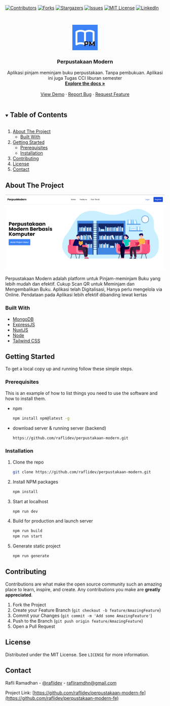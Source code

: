 <!-- PROJECT SHIELDS -->
<!--
*** I'm using markdown "reference style" links for readability.
*** Reference links are enclosed in brackets [ ] instead of parentheses ( ).
*** See the bottom of this document for the declaration of the reference variables
*** for contributors-url, forks-url, etc. This is an optional, concise syntax you may use.
*** https://www.markdownguide.org/basic-syntax/#reference-style-links
-->
[![Contributors][contributors-shield]][contributors-url]
[![Forks][forks-shield]][forks-url]
[![Stargazers][stars-shield]][stars-url]
[![Issues][issues-shield]][issues-url]
[![MIT License][license-shield]][license-url]
[![LinkedIn][linkedin-shield]][linkedin-url]



<!-- PROJECT LOGO -->
<br />
<p align="center">
  <a href="https://github.com/raflidev/perpustakaan-modern-fe/">
    <img src="logo.jpg" alt="Logo" width="80" height="80">
  </a>

  <h3 align="center">Perpustakaan Modern</h3>

  <p align="center">
    Aplikasi pinjam meminjam buku perpustakaan. Tanpa pembukuan. Aplikasi ini juga Tugas CCI liburan semester
    <br />
    <a href="https://github.com/raflidev/perpustakaan-modern-fe/"><strong>Explore the docs »</strong></a>
    <br />
    <br />
    <a href="https://github.com/raflidev/perpustakaan-modern-fe/">View Demo</a>
    ·
    <a href="https://github.com/raflidev/perpustakaan-modern-fe/issues">Report Bug</a>
    ·
    <a href="https://github.com/raflidev/perpustakaan-modern-fe/issues">Request Feature</a>
  </p>
</p>



<!-- TABLE OF CONTENTS -->
<details open="open">
  <summary><h2 style="display: inline-block">Table of Contents</h2></summary>
  <ol>
    <li>
      <a href="#about-the-project">About The Project</a>
      <ul>
        <li><a href="#built-with">Built With</a></li>
      </ul>
    </li>
    <li>
      <a href="#getting-started">Getting Started</a>
      <ul>
        <li><a href="#prerequisites">Prerequisites</a></li>
        <li><a href="#installation">Installation</a></li>
      </ul>
    </li>
    <li><a href="#contributing">Contributing</a></li>
    <li><a href="#license">License</a></li>
    <li><a href="#contact">Contact</a></li>
  </ol>
</details>



<!-- ABOUT THE PROJECT -->
## About The Project

[![Perpus Modern Screenshot][product-screenshot]](https://example.com)

Perpustakaan Modern adalah platform untuk Pinjam-meminjam Buku yang lebih mudah dan efektif. Cukup Scan QR untuk Meminjam dan Mengembalikan Buku. Aplikasi telah Digitalisasi, Hanya perlu mengelola via Online. Pendataan pada Aplikasi lebih efektif dibanding lewat kertas


### Built With

* [MongoDB](https://www.mongodb.com/)
* [ExpressJS](https://expressjs.com/)
* [NuxtJS](https://nuxtjs.org/)
* [Node](https://nodejs.org/)
* [Tailwind CSS](https://tailwindcss.com/)




<!-- GETTING STARTED -->
## Getting Started

To get a local copy up and running follow these simple steps.

### Prerequisites

This is an example of how to list things you need to use the software and how to install them.
* npm
  ```sh
  npm install npm@latest -g
  ```
* download server & running server (backend)
  ```sh
  https://github.com/raflidev/perpustakaan-modern.git
  ```

### Installation

1. Clone the repo
   ```sh
   git clone https://github.com/raflidev/perpustakaan-modern.git
   ```
2. Install NPM packages
   ```sh
   npm install
   ```
3. Start at localhost
   ```sh
   npm run dev
   ```
4. Build for production and launch server
   ```sh
   npm run build
   npm run start
   ```
5. Generate static project
   ```sh
   npm run generate
   ```

<!-- CONTRIBUTING -->
## Contributing

Contributions are what make the open source community such an amazing place to learn, inspire, and create. Any contributions you make are **greatly appreciated**.

1. Fork the Project
2. Create your Feature Branch (`git checkout -b feature/AmazingFeature`)
3. Commit your Changes (`git commit -m 'Add some AmazingFeature'`)
4. Push to the Branch (`git push origin feature/AmazingFeature`)
5. Open a Pull Request



<!-- LICENSE -->
## License

Distributed under the MIT License. See `LICENSE` for more information.



<!-- CONTACT -->
## Contact

Rafli Ramadhan - [@raflidev](https://twitter.com/raflidev) - rafliramdhn@gmail.com

Project Link: [https://github.com/raflidev/perpustakaan-modern-fe](https://github.com/raflidev/perpustakaan-modern-fe)


<!-- MARKDOWN LINKS & IMAGES -->
<!-- https://www.markdownguide.org/basic-syntax/#reference-style-links -->
[contributors-shield]: https://img.shields.io/github/contributors/raflidev/perpustakaan-modern-fe.svg?style=for-the-badge
[contributors-url]: https://github.com/raflidev/perpustakaan-modern-fe/graphs/contributors
[forks-shield]: https://img.shields.io/github/forks/raflidev/perpustakaan-modern-fe.svg?style=for-the-badge
[forks-url]: https://github.com/raflidev/perpustakaan-modern-fe/network/members
[stars-shield]: https://img.shields.io/github/stars/raflidev/perpustakaan-modern-fe.svg?style=for-the-badge
[stars-url]: https://github.com/raflidev/perpustakaan-modern-fe/stargazers
[issues-shield]: https://img.shields.io/github/issues/raflidev/perpustakaan-modern-fe.svg?style=for-the-badge
[issues-url]: https://github.com/raflidev/perpustakaan-modern-fe/issues
[license-shield]: https://img.shields.io/github/license/raflidev/perpustakaan-modern-fe.svg?style=for-the-badge
[license-url]: https://github.com/raflidev/perpustakaan-modern-fe/blob/master/LICENSE.txt
[linkedin-shield]: https://img.shields.io/badge/-LinkedIn-black.svg?style=for-the-badge&logo=linkedin&colorB=555
[linkedin-url]: https://linkedin.com/in/raflidev
[product-screenshot]:   web-screenshot.png
